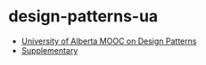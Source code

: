 # design-patterns-ua

- [University of Alberta MOOC on Design Patterns](https://www.coursera.org/learn/design-patterns)
- [Supplementary](https://github.com/mtanzim/design-patterns-lynda)
